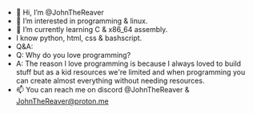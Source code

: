 - 👋 Hi, I’m @JohnTheReaver
- 👀 I’m interested in programming & linux.
- 🌱 I’m currently learning C & x86_64 assembly.
- I know python, html, css & bashscript.
- Q&A:
- Q: Why do you love programming?
- A: The reason I love programming is because I always loved to build stuff but as a kid resources we're limited and when programming you can create almost everything without needing resources.
- 📫 You can reach me on discord @JohnTheReaver & JohnTheReaver@proton.me

<!---
JohnTheReaver/JohnTheReaver is a ✨ special ✨ repository because its `README.md` (this file) appears on your GitHub profile.
You can click the Preview link to take a look at your changes.
--->
